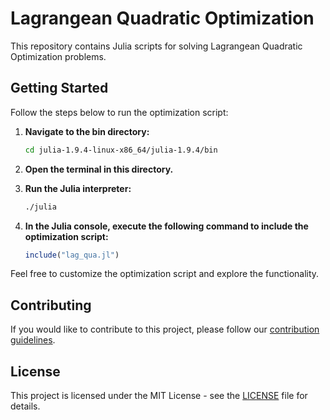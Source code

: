 # Lagrangean Quadratic Optimization

This repository contains Julia scripts for solving Lagrangean Quadratic Optimization problems.

## Getting Started

Follow the steps below to run the optimization script:

1. **Navigate to the bin directory:**
    ```bash
    cd julia-1.9.4-linux-x86_64/julia-1.9.4/bin
    ```

2. **Open the terminal in this directory.**

3. **Run the Julia interpreter:**
    ```bash
    ./julia
    ```

4. **In the Julia console, execute the following command to include the optimization script:**
    ```julia
    include("lag_qua.jl")
    ```

Feel free to customize the optimization script and explore the functionality.

## Contributing

If you would like to contribute to this project, please follow our [contribution guidelines](CONTRIBUTING.md).

## License

This project is licensed under the MIT License - see the [LICENSE](LICENSE) file for details.
